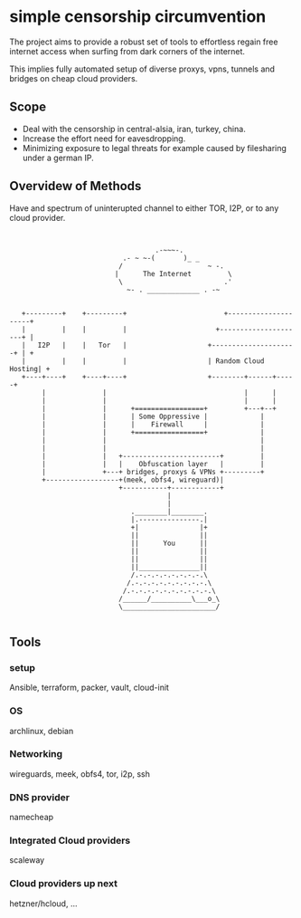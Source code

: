 # simple censorship circumvention

The project aims to provide a robust set of tools to effortless regain free internet access when surfing from dark corners of the internet.

This implies fully automated setup of diverse proxys, vpns, tunnels and bridges on cheap cloud providers.


## Scope
* Deal with the censorship in central-alsia, iran, turkey, china.
* Increase the effort need for eavesdropping.
* Minimizing exposure to legal threats for example caused by filesharing under a german IP.



## Overvidew of Methods

Have and spectrum of uninterupted channel to either TOR, I2P, or to any cloud provider.
```


                                    .-~~~-.
                            .- ~ ~-(       )_ _
                           /                     ~ -.
                          |      The Internet         \
                           \                         .'
                             ~- . _____________ . -~


   +---------+    +---------+                        +---------------------+
   |         |    |         |                      +---------------------+ |
   |   I2P   |    |   Tor   |                    +---------------------+ | +
   |         |    |         |                    | Random Cloud Hosting| +
   +----+----+    +----+----+                    +--------+------+-----+
        |              |                                  |      |
        |              |                                  |      |
        |              |      +=================+         +---+--+
        |              |      | Some Oppressive |             |
        |              |      |    Firewall     |             |
        |              |      +=================+             |
        |              |                                      | 
        |              |                                      |
        |              |   +------------------------+         |
        |              |   |    Obfuscation layer   |         |
        |              +---+ bridges, proxys & VPNs +---------+
        +------------------+(meek, obfs4, wireguard)|
                           +-----------+------------+
                                       |
                                       |
                              .________|________.
                              |.---------------.|
                              +|               |+
                              ||               ||
                              ||      You      ||
                              ||               ||
                              ||               ||
                              ||_______________||
                              /.-.-.-.-.-.-.-.-.\
                             /.-.-.-.-.-.-.-.-.-.\
                            /.-.-.-.-.-.-.-.-.-.-.\
                           /______/__________\___o_\
                           \_______________________/


```


## Tools
### setup
Ansible, terraform, packer, vault, cloud-init


### OS
archlinux, debian


### Networking
wireguards, meek, obfs4, tor, i2p, ssh


### DNS provider
namecheap


### Integrated Cloud providers
scaleway


### Cloud providers up next
hetzner/hcloud, ...

